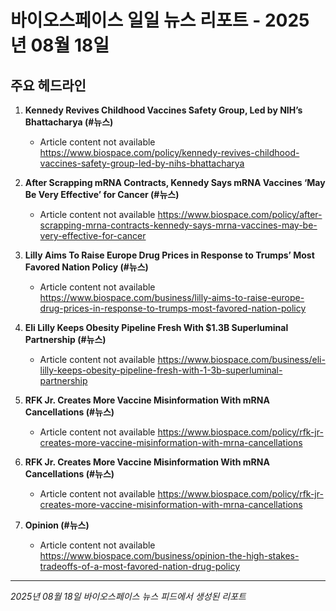 # 바이오스페이스 일일 뉴스 리포트 - 2025년 08월 18일


## 주요 헤드라인

1. **Kennedy Revives Childhood Vaccines Safety Group, Led by NIH’s Bhattacharya (#뉴스)**
   - Article content not available
   <https://www.biospace.com/policy/kennedy-revives-childhood-vaccines-safety-group-led-by-nihs-bhattacharya>

2. **After Scrapping mRNA Contracts, Kennedy Says mRNA Vaccines ‘May Be Very Effective’ for Cancer (#뉴스)**
   - Article content not available
   <https://www.biospace.com/policy/after-scrapping-mrna-contracts-kennedy-says-mrna-vaccines-may-be-very-effective-for-cancer>

3. **Lilly Aims To Raise Europe Drug Prices in Response to Trumps’ Most Favored Nation Policy (#뉴스)**
   - Article content not available
   <https://www.biospace.com/business/lilly-aims-to-raise-europe-drug-prices-in-response-to-trumps-most-favored-nation-policy>

4. **Eli Lilly Keeps Obesity Pipeline Fresh With $1.3B Superluminal Partnership (#뉴스)**
   - Article content not available
   <https://www.biospace.com/business/eli-lilly-keeps-obesity-pipeline-fresh-with-1-3b-superluminal-partnership>

5. **RFK Jr. Creates More Vaccine Misinformation With mRNA Cancellations (#뉴스)**
   - Article content not available
   <https://www.biospace.com/policy/rfk-jr-creates-more-vaccine-misinformation-with-mrna-cancellations>

6. **RFK Jr. Creates More Vaccine Misinformation With mRNA Cancellations (#뉴스)**
   - Article content not available
   <https://www.biospace.com/policy/rfk-jr-creates-more-vaccine-misinformation-with-mrna-cancellations>

7. **Opinion (#뉴스)**
   - Article content not available
   <https://www.biospace.com/business/opinion-the-high-stakes-tradeoffs-of-a-most-favored-nation-drug-policy>


---
*2025년 08월 18일 바이오스페이스 뉴스 피드에서 생성된 리포트*